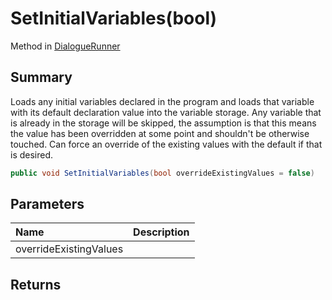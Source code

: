 # SetInitialVariables(bool)

Method in [DialogueRunner](/api/csharp/yarn.unity.dialoguerunner.md)

## Summary


Loads any initial variables declared in the program and loads that variable with its default declaration value into the variable storage.
Any variable that is already in the storage will be skipped, the assumption is that this means the value has been overridden at some point and shouldn't be otherwise touched.
Can force an override of the existing values with the default if that is desired.


```csharp
public void SetInitialVariables(bool overrideExistingValues = false)
```

## Parameters

|Name|Description|
|:---|:---|
|overrideExistingValues||

## Returns



